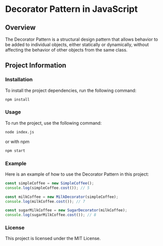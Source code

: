 # Decorator Pattern in JavaScript

## Overview

The Decorator Pattern is a structural design pattern that allows behavior to be added to individual objects, either statically or dynamically, without affecting the behavior of other objects from the same class.

## Project Information

### Installation

To install the project dependencies, run the following command:

```bash
npm install
```

### Usage

To run the project, use the following command:

```bash
node index.js
```

or with npm
```bash
npm start
```

### Example

Here is an example of how to use the Decorator Pattern in this project:

```javascript
const simpleCoffee = new SimpleCoffee();
console.log(simpleCoffee.cost()); // 5

const milkCoffee = new MilkDecorator(simpleCoffee);
console.log(milkCoffee.cost()); // 7

const sugarMilkCoffee = new SugarDecorator(milkCoffee);
console.log(sugarMilkCoffee.cost()); // 8
```

### License

This project is licensed under the MIT License.